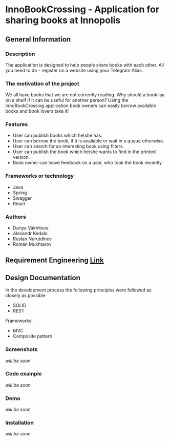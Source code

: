# InnoBookCrossing - Application for sharing books at Innopolis

## General Information 

### Description

The application is designed to help people share books with each other. All you need to do - register on a website using your Telegram Alias. 

### The motivation of the project 

We all have books that we are not currently reading. Why should a book lay on a shelf if it can be useful for another person? Using the InnoBookCrossing application book owners can easily borrow available books and book lovers take it! 

### Features

* User can publish books which he\she has.
* User can borrow the book, if it is available or wait in a queue otherwise.
* User can search for an interesting book using filters.
* User can publish the book which he\she wants to find in the printed version.
* Book owner can leave feedback on a user, who took the book recently.

### Frameworks or technology

* Java
* Spring
* Swagger
* React

### Authors
 
 * Dariya Vakhitova
 * Alexandr Kedalo
 * Ruslan Nurutdinov
 * Roman Mukhtarov
 
## Requirement Engineering [Link](https://github.com/yadariya/InnoBookCrossing/blob/master/Requirement%20Engineering.pdf)

## Design Documentation

In the development process the following principles were followed as closely as possible
* SOLID
* REST

Frameworks:

* MVC
* Composite pattern 

### Screenshots

*will be soon*

### Code example

*will be soon*

### Demo

*will be soon*

### Installation

*will be soon*
